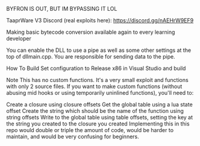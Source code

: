 BYFRON IS OUT, BUT IM BYPASSING IT LOL

TaaprWare V3
Discord (real exploits here): https://discord.gg/nAEHrW9EF9

Making basic bytecode conversion available again to every learning developer

You can enable the DLL to use a pipe as well as some other settings at the top of dllmain.cpp. You are responsible for sending data to the pipe.

How To Build
Set configuration to Release x86 in Visual Studio and build

Note
This has no custom functions. It's a very small exploit and functions with only 2 source files. If you want to make custom functions (without abusing mid hooks or using temporarily uninlined functions), you'll need to:

Create a closure using closure offsets
Get the global table using a lua state offset
Create the string which should be the name of the function using string offsets
Write to the global table using table offsets, setting the key at the string you created to the closure you created
Implementing this in this repo would double or triple the amount of code, would be harder to maintain, and would be very confusing for beginners.

